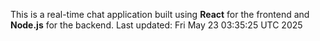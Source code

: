 This is a real-time chat application built using **React** for the frontend and **Node.js** for the backend.
Last updated: Fri May 23 03:35:25 UTC 2025
